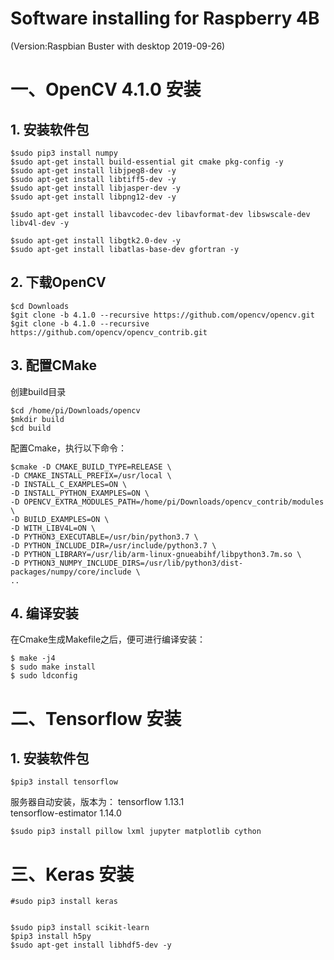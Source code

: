 # Software installing for Raspberry 4B 
(Version:Raspbian Buster with desktop 2019-09-26)

# 一、OpenCV 4.1.0 安装
## 1. 安装软件包
```
$sudo pip3 install numpy
$sudo apt-get install build-essential git cmake pkg-config -y
$sudo apt-get install libjpeg8-dev -y
$sudo apt-get install libtiff5-dev -y
$sudo apt-get install libjasper-dev -y
$sudo apt-get install libpng12-dev -y

$sudo apt-get install libavcodec-dev libavformat-dev libswscale-dev libv4l-dev -y

$sudo apt-get install libgtk2.0-dev -y
$sudo apt-get install libatlas-base-dev gfortran -y
```
## 2. 下载OpenCV
```
$cd Downloads
$git clone -b 4.1.0 --recursive https://github.com/opencv/opencv.git
$git clone -b 4.1.0 --recursive https://github.com/opencv/opencv_contrib.git
```
## 3. 配置CMake

创建build目录
```
$cd /home/pi/Downloads/opencv
$mkdir build
$cd build
```
配置Cmake，执行以下命令：
```
$cmake -D CMAKE_BUILD_TYPE=RELEASE \
-D CMAKE_INSTALL_PREFIX=/usr/local \
-D INSTALL_C_EXAMPLES=ON \
-D INSTALL_PYTHON_EXAMPLES=ON \
-D OPENCV_EXTRA_MODULES_PATH=/home/pi/Downloads/opencv_contrib/modules \
-D BUILD_EXAMPLES=ON \
-D WITH_LIBV4L=ON \
-D PYTHON3_EXECUTABLE=/usr/bin/python3.7 \
-D PYTHON_INCLUDE_DIR=/usr/include/python3.7 \
-D PYTHON_LIBRARY=/usr/lib/arm-linux-gnueabihf/libpython3.7m.so \
-D PYTHON3_NUMPY_INCLUDE_DIRS=/usr/lib/python3/dist-packages/numpy/core/include \
..
```
## 4. 编译安装
在Cmake生成Makefile之后，便可进行编译安装：
```
$ make -j4
$ sudo make install
$ sudo ldconfig
```
# 二、Tensorflow  安装
## 1. 安装软件包
```
$pip3 install tensorflow
```
服务器自动安装，版本为：
tensorflow           1.13.1     
tensorflow-estimator 1.14.0 
```
$sudo pip3 install pillow lxml jupyter matplotlib cython
```

# 三、Keras  安装
```
#sudo pip3 install keras
```
```

$sudo pip3 install scikit-learn
$pip3 install h5py
$sudo apt-get install libhdf5-dev -y
```


